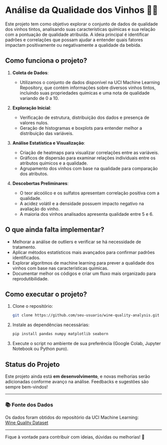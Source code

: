 # Análise da Qualidade dos Vinhos 🍇🍷

Este projeto tem como objetivo explorar o conjunto de dados de qualidade dos vinhos tintos, analisando suas características químicas e sua relação com a pontuação de qualidade atribuída. A ideia principal é identificar padrões e correlações que possam ajudar a entender quais fatores impactam positivamente ou negativamente a qualidade da bebida.

## Como funciona o projeto?

1. **Coleta de Dados**:
   - Utilizamos o conjunto de dados disponível na UCI Machine Learning Repository, que contém informações sobre diversos vinhos tintos, incluindo suas propriedades químicas e uma nota de qualidade variando de 0 a 10.

2. **Exploração Inicial**:
   - Verificação de estrutura, distribuição dos dados e presença de valores nulos.
   - Geração de histogramas e boxplots para entender melhor a distribuição das variáveis.

3. **Análise Estatística e Visualização**:
   - Criação de heatmaps para visualizar correlações entre as variáveis.
   - Gráficos de dispersão para examinar relações individuais entre os atributos químicos e a qualidade.
   - Agrupamento dos vinhos com base na qualidade para comparação dos atributos.

4. **Descobertas Preliminares**:
   - O teor alcoólico e os sulfatos apresentam correlação positiva com a qualidade.
   - A acidez volátil e a densidade possuem impacto negativo na avaliação do vinho.
   - A maioria dos vinhos analisados apresenta qualidade entre 5 e 6.

## O que ainda falta implementar?

- Melhorar a análise de outliers e verificar se há necessidade de tratamento.
- Aplicar métodos estatísticos mais avançados para confirmar padrões identificados.
- Explorar algoritmos de machine learning para prever a qualidade dos vinhos com base nas características químicas.
- Documentar melhor os códigos e criar um fluxo mais organizado para reprodutibilidade.

## Como executar o projeto?

1. Clone o repositório:
   ```bash
   git clone https://github.com/seu-usuario/wine-quality-analysis.git
   ```
2. Instale as dependências necessárias:
   ```bash
   pip install pandas numpy matplotlib seaborn
   ```
3. Execute o script no ambiente de sua preferência (Google Colab, Jupyter Notebook ou Python puro).

## Status do Projeto

Este projeto ainda está **em desenvolvimento**, e novas melhorias serão adicionadas conforme avanço na análise. Feedbacks e sugestões são sempre bem-vindos!

---

### 📚 Fonte dos Dados
Os dados foram obtidos do repositório da UCI Machine Learning:  
[Wine Quality Dataset](https://archive.ics.uci.edu/ml/machine-learning-databases/wine-quality/winequality-red.csv)

---

Fique à vontade para contribuir com ideias, dúvidas ou melhorias! 🚀


